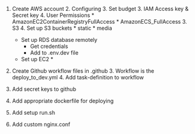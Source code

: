 1. Create AWS account
   2. Configuring
      3. Set  budget
   3. IAM Access key & Secret key
      4. User Permissions
         * AmazonEC2ContainerRegistryFullAccess
         * AmazonECS_FullAccess
   3. S3
      4. Set up S3 buckets
         * static
         * media
   * Set up RDS database remotely
     * Get credentials
     * Add to .env.dev file
   * Set up EC2
     * 


6. Create Github workflow files in .github
   3. Workflow is the deploy_to_dev.yml
   4. Add task-definition to workflow
4. Add secret keys to github
5. Add appropriate dockerfile for deploying
6. Add setup run.sh
7. Add custom nginx.conf
